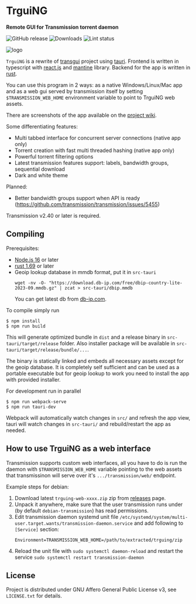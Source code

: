 # TrguiNG
**Remote GUI for Transmission torrent daemon**

![GitHub release](https://img.shields.io/github/v/release/OpenScopeProject/TrguiNG)
![Downloads](https://img.shields.io/github/downloads/OpenScopeProject/TrguiNG/total)
![Lint status](https://img.shields.io/github/actions/workflow/status/OpenScopeProject/TrguiNG/lint.yml?label=Lint&event=push)

![logo](https://i.imgur.com/QdgMWwW.png)

`TrguiNG` is a rewrite of [transgui](https://github.com/transmission-remote-gui/transgui)
project using [tauri](https://tauri.studio/).
Frontend is written in typescript with [react.js](https://react.dev/) and
[mantine](https://mantine.dev/) library. Backend for the app is written in
[rust](https://www.rust-lang.org/).

You can use this program in 2 ways: as a native Windows/Linux/Mac app and as a web gui
served by transmission itself by setting `$TRANSMISSION_WEB_HOME` environment variable
to point to TrguiNG web assets.

There are screenshots of the app available on the
[project wiki](https://github.com/openscopeproject/TrguiNG/wiki).

Some differentiating features:

* Multi tabbed interface for concurrent server connections (native app only)
* Torrent creation with fast multi threaded hashing (native app only)
* Powerful torrent filtering options
* Latest transmission features support: labels, bandwidth groups, sequential download
* Dark and white theme

Planned:

* Better bandwidth groups support when API is ready (https://github.com/transmission/transmission/issues/5455)

Transmission v2.40 or later is required.

## Compiling

Prerequisites:
- [Node.js 16](https://nodejs.org/) or later
- [rust 1.69](https://www.rust-lang.org/) or later
- Geoip lookup database in mmdb format, put it in `src-tauri`
   ```
   wget -nv -O- "https://download.db-ip.com/free/dbip-country-lite-2023-09.mmdb.gz" | zcat > src-tauri/dbip.mmdb
   ```
   You can get latest db from [db-ip.com](https://db-ip.com/db/download/ip-to-country-lite).

To compile simply run

```
$ npm install
$ npm run build
```

This will generate optimized bundle in `dist` and a release binary in `src-tauri/target/release` folder.
Also installer package will be available in `src-tauri/target/release/bundle/...`.

The binary is statically linked and embeds all necessary assets except for the geoip database.
It is completely self sufficient and can be used as a portable executable but for geoip lookup to work you
need to install the app with provided installer.

For development run in parallel

```
$ npm run webpack-serve
$ npm run tauri-dev
```

Webpack will automatically watch changes in `src/` and refresh the app view, tauri will watch changes
in `src-tauri/` and rebuild/restart the app as needed.

## How to use TrguiNG as a web interface

Transmission supports custom web interfaces, all you have to do is run the daemon with
`$TRANSMISSION_WEB_HOME` variable pointing to the web assets that transmissinon will serve
over it's `.../transmission/web/` endpoint.

Example steps for debian:
1. Download latest `trguing-web-xxxx.zip` zip from [releases](https://github.com/openscopeproject/TrguiNG/releases)
   page.
2. Unpack it anywhere, make sure that the user transmission runs under (by default `debian-transmission`)
   has read permissions.
3. Edit transmission daemon systemd unit file `/etc/systemd/system/multi-user.target.wants/transmission-daemon.service`
   and add following to `[Service]` section:
   ```
   Environment=TRANSMISSION_WEB_HOME=/path/to/extracted/trguing/zip
   ```
4. Reload the unit file with `sudo systemctl daemon-reload`
   and restart the service `sudo systemctl restart transmission-daemon`

## License
Project is distributed under GNU Affero General Public License v3, see `LICENSE.txt` for details.
